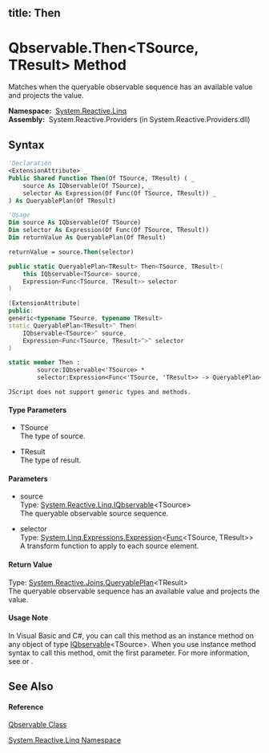 title: Then
---
# Qbservable.Then\<TSource, TResult\> Method

Matches when the queryable observable sequence has an available value and projects the value.

**Namespace:**  [System.Reactive.Linq](System.Reactive.Linq/System.Reactive.Linq)  
**Assembly:**  System.Reactive.Providers (in System.Reactive.Providers.dll)

## Syntax

```vb
'Declaration
<ExtensionAttribute> _
Public Shared Function Then(Of TSource, TResult) ( _
    source As IQbservable(Of TSource), _
    selector As Expression(Of Func(Of TSource, TResult)) _
) As QueryablePlan(Of TResult)
```

```vb
'Usage
Dim source As IQbservable(Of TSource)
Dim selector As Expression(Of Func(Of TSource, TResult))
Dim returnValue As QueryablePlan(Of TResult)

returnValue = source.Then(selector)
```

```csharp
public static QueryablePlan<TResult> Then<TSource, TResult>(
    this IQbservable<TSource> source,
    Expression<Func<TSource, TResult>> selector
)
```

```c++
[ExtensionAttribute]
public:
generic<typename TSource, typename TResult>
static QueryablePlan<TResult>^ Then(
    IQbservable<TSource>^ source, 
    Expression<Func<TSource, TResult>^>^ selector
)
```

```fsharp
static member Then : 
        source:IQbservable<'TSource> * 
        selector:Expression<Func<'TSource, 'TResult>> -> QueryablePlan<'TResult> 
```

```jscript
JScript does not support generic types and methods.
```

#### Type Parameters

- TSource  
  The type of source.

- TResult  
  The type of result.

#### Parameters

- source  
  Type: [System.Reactive.Linq.IQbservable](IQbservable/IQbservable(TSource))\<TSource\>  
  The queryable observable source sequence.

- selector  
  Type: [System.Linq.Expressions.Expression](https://msdn.microsoft.com/en-us/library/Bb335710)\<[Func](https://msdn.microsoft.com/en-us/library/Bb549151)\<TSource, TResult\>\>  
  A transform function to apply to each source element.

#### Return Value

Type: [System.Reactive.Joins.QueryablePlan](QueryablePlan/QueryablePlan(TResult))\<TResult\>  
The queryable observable sequence has an available value and projects the value.

#### Usage Note

In Visual Basic and C\#, you can call this method as an instance method on any object of type [IQbservable](IQbservable/IQbservable(TSource))\<TSource\>. When you use instance method syntax to call this method, omit the first parameter. For more information, see [](https://msdn.microsoft.com/en-us/library/Bb384936) or [](https://msdn.microsoft.com/en-us/library/Bb383977).

## See Also

#### Reference

[Qbservable Class](Qbservable/Qbservable)

[System.Reactive.Linq Namespace](System.Reactive.Linq/System.Reactive.Linq)
